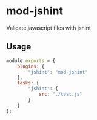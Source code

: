 mod-jshint
===

Validate javascript files with jshint


## Usage

```js
module.exports = {
    plugins: {
        "jshint": "mod-jshint"
    },
    tasks: {
        "jshint": {
            src: "./test.js"
        }
    }
};
```